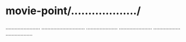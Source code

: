 # movie-point/.................../
.......................
.............................
.....................
......................
..................
..................
